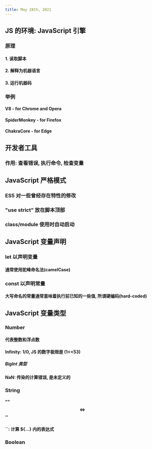 ```yaml
---
title: May 28th, 2021
---
```


## JS 的环境: JavaScript 引擎
### 原理
#### 1. 读取脚本
#### 2. 解释为机器语言
#### 3. 运行机器码
### 举例
#### V8 - for Chrome and Opera
#### SpiderMonkey - for Firefox
#### ChakraCore - for Edge
## 开发者工具
### 作用: 查看错误, 执行命令, 检查变量
## JavaScript 严格模式
### ES5 对一些曾经存在特性的修改
### "use strict" 放在脚本顶部
### class/module 使用时自动启动
## JavaScript 变量声明
### let 以声明变量
#### 通常使用驼峰命名法(camelCase)
### const 以声明常量
#### 大写命名的常量通常意味着执行前已知的一些值, 所谓硬编码(hard-coded)
## JavaScript 变量类型
### Number
#### 代表整数和浮点数
#### Infinity: 1/0, JS 的数字极限是 (1<<53)
##### BigInt 类型
#### NaN: 传染的计算错误, 是未定义的
### String
#### "" $$\iff$$ ''
#### ``: 计算 ${...} 内的表达式
### Boolean
###
